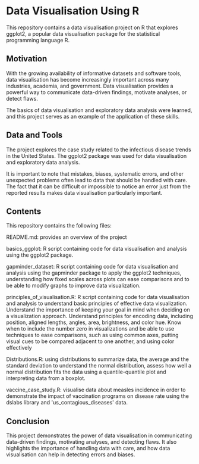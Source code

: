 # Data Visualisation Using R

This repository contains a data visualisation project on R that explores ggplot2, a popular data visualisation package for the statistical programming language R.

## Motivation

With the growing availability of informative datasets and software tools, data visualisation has become increasingly important across many industries, academia, and government. Data visualisation provides a powerful way to communicate data-driven findings, motivate analyses, or detect flaws.

The basics of data visualisation and exploratory data analysis were learned, and this project serves as an example of the application of these skills.

## Data and Tools

The project explores the case study related to the infectious disease trends in the United States. The ggplot2 package was used for data visualisation and exploratory data analysis. 

It is important to note that mistakes, biases, systematic errors, and other unexpected problems often lead to data that should be handled with care. The fact that it can be difficult or impossible to notice an error just from the reported results makes data visualisation particularly important.

## Contents

This repository contains the following files:

README.md: provides an overview of the project

basics_ggplot: R script containing code for data visualisation and analysis using the ggplot2 package.

gapminder_dataset: R script containing code for data visualisation and analysis using the gapminder package to apply the ggplot2 techniques, understanding how fixed scales across plots can ease comparisons and to be able to modify graphs to improve data visualization.

principles_of_visualisation.R: R script containing code for data visualisation and analysis to understand basic principles of effective data visualization. Understand the importance of keeping your goal in mind when deciding on a visualization approach. Understand principles for encoding data, including position, aligned lengths, angles, area, brightness, and color hue. Know when to include the number zero in visualizations and be able to use techniques to ease comparisons, such as using common axes, putting visual cues to be compared adjacent to one another, and using color effectively

Distributions.R: using distributions to summarize data, the average and the standard deviation to understand the normal distribution, assess how well a normal distribution fits the data using a quantile-quantile plot and interpreting data from a boxplot.

vaccine_case_study.R: visualise data about measles incidence in order to demonstrate the impact of vaccination programs on disease rate using the dslabs library and 'us_contagious_diseases' data.

## Conclusion

This project demonstrates the power of data visualisation in communicating data-driven findings, motivating analyses, and detecting flaws. It also highlights the importance of handling data with care, and how data visualisation can help in detecting errors and biases.
